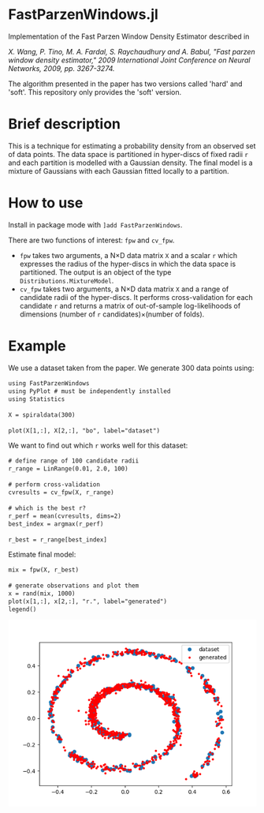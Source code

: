 # FastParzenWindows.jl

Implementation of the Fast Parzen Window Density Estimator described in 

*X. Wang, P. Tino, M. A. Fardal, S. Raychaudhury and A. Babul, "Fast parzen window density estimator," 2009 International Joint Conference on Neural Networks, 2009, pp. 3267-3274.*

The algorithm presented in the paper has two versions called 'hard' and 'soft'.  This repository only provides the 'soft' version.

# Brief description

This is a technique for estimating a probability density from an observed set of data points. The data space is partitioned in hyper-discs of fixed radii `r` and each partition is modelled with a Gaussian density.  The final model is a mixture of Gaussians with each Gaussian fitted locally to a partition.

# How to use

Install in package mode with `]add FastParzenWindows`.

There are two functions of interest: `fpw` and `cv_fpw`.

- `fpw` takes two arguments, a N×D data matrix `X` and a scalar `r` which expresses the radius of the hyper-discs in which the data space is partitioned. The output is an object of the type `Distributions.MixtureModel`.
- `cv_fpw` takes two arguments, a N×D data matrix `X` and a range of candidate radii of the hyper-discs. It performs cross-validation for each candidate `r` and returns a matrix of out-of-sample log-likelihoods of dimensions (number of `r` candidates)×(number of folds).



# Example

We use a dataset taken from the paper. We generate 300 data points using:
```
using FastParzenWindows
using PyPlot # must be independently installed
using Statistics

X = spiraldata(300)

plot(X[1,:], X[2,:], "bo", label="dataset")
```

We want to find out which `r` works well for this dataset:
```
# define range of 100 candidate radii
r_range = LinRange(0.01, 2.0, 100)

# perform cross-validation
cvresults = cv_fpw(X, r_range)

# which is the best r?
r_perf = mean(cvresults, dims=2)
best_index = argmax(r_perf)

r_best = r_range[best_index]
```

Estimate final model:
```
mix = fpw(X, r_best)

# generate observations and plot them
x = rand(mix, 1000)
plot(x[1,:], x[2,:], "r.", label="generated")
legend()

```

![Spiral example](spiral.png)
